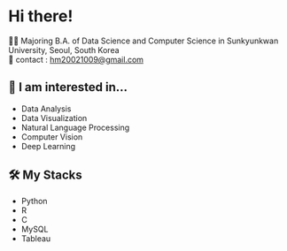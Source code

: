 # Hi there!
🏃‍♀️ Majoring B.A. of Data Science and Computer Science in Sunkyunkwan University, Seoul, South Korea
<br/> 📧 contact : hm20021009@gmail.com
## 💭 I am interested in...
* Data Analysis
* Data Visualization
* Natural Language Processing
* Computer Vision
* Deep Learning
## 🛠 My Stacks
* Python
* R
* C
* MySQL
* Tableau
